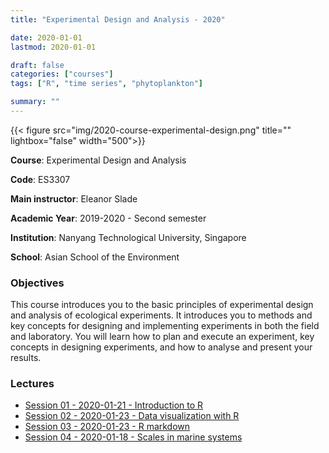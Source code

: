 ```yaml
---
title: "Experimental Design and Analysis - 2020"

date: 2020-01-01
lastmod: 2020-01-01

draft: false
categories: ["courses"]
tags: ["R", "time series", "phytoplankton"]

summary: ""
---
```


{{< figure src="img/2020-course-experimental-design.png" title="" lightbox="false"  width="500">}}

__Course__: Experimental Design and Analysis

__Code__: ES3307

__Main instructor__: Eleanor Slade

__Academic Year__: 2019-2020 - Second semester

__Institution__: Nanyang Technological University, Singapore

__School__: Asian School of the Environment

### Objectives
This course introduces you to the basic principles of experimental design and analysis of ecological experiments. It introduces you to methods and key concepts for designing and implementing experiments in both the field and laboratory. You will learn how to plan and execute an experiment, key concepts in designing experiments, and how to analyse and present your results.

### Lectures
* [Session 01 - 2020-01-21 - Introduction to R](https://vaulot.github.io/course-ntu-experimental-design-2020/R-session-01-intro.html)
* [Session 02 - 2020-01-23 - Data visualization with R](https://vaulot.github.io/course-ntu-experimental-design-2020/R-session-02-data_visualization.html)
* [Session 03 - 2020-01-23 - R markdown](https://vaulot.github.io/course-ntu-experimental-design-2020/2020-course-ntu-experimental-design/R-session-03-markdown.html)
* [Session 04 - 2020-01-18 - Scales in marine systems](https://vaulot.github.io/course-ntu-experimental-design-2020/Marine-systems-scales.pdf)
